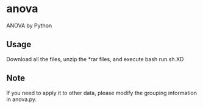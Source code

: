 # anova
ANOVA by Python
## Usage
Download all the files, unzip the *rar files, and execute bash run.sh.XD
## Note
If you need to apply it to other data, please modify the grouping information in anova.py.
